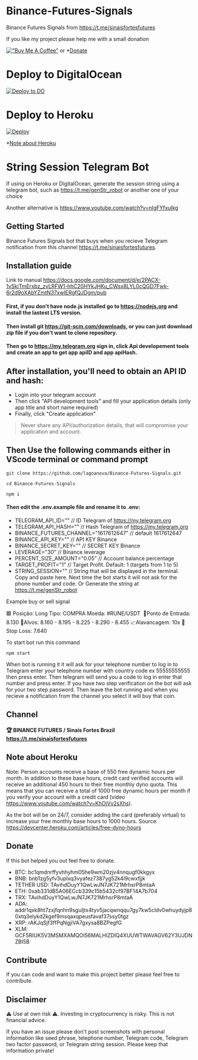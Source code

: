 # Binance-Futures-Signals
Binance Futures Signals from https://t.me/sinaisfortesfutures


If you like my project please help me with a small donation

[!["Buy Me A Coffee"](https://www.buymeacoffee.com/assets/img/custom_images/orange_img.png)](https://www.buymeacoffee.com/ghostnetrn) or *[Donate](#donate)


# Deploy to DigitalOcean
[![Deploy to DO](https://mp-assets1.sfo2.digitaloceanspaces.com/deploy-to-do/do-btn-blue.svg)](https://cloud.digitalocean.com/apps/new?repo=https://github.com/lagoanova/Binance-Futures-Signals/tree/main&refcode=a076ff7a9a6a)

# Deploy to Heroku
[![Deploy](https://www.herokucdn.com/deploy/button.svg)](https://heroku.com/deploy?template=https://github.com/lagoanova/Binance-Futures-Signals)

*[Note about Heroku](#note-about-heroku)

# String Session Telegram Bot
If using on Heroku or DigitalOcean, generate the session string using a telegram bot, such as https://t.me/genStr_robot or another one of your choice

Another alternative is https://www.youtube.com/watch?v=nIgFYfxuIkg


## Getting Started
Binance Futures Signals bot that buys when you recieve Telegram notification from this channel https://t.me/sinaisfortesfutures.

## Installation guide
Link to manual https://docs.google.com/document/d/e/2PACX-1vSkiTmErxbz_zvLRFW1-hhC20HYkJHKu_CWsx8LYL0cQGD7Fwk-6r2d9oXAbYZmtN37xwIERgfQJDgm/pub

#### First, if you don't have node.js installed go to https://nodejs.org and install the lastest LTS version.
#### Then install git https://git-scm.com/downloads, or you can just download zip file if you don't want to clone repository.
#### Then go to https://my.telegram.org sign in, click Api developement tools and create an app to get app apiID and app apiHash.

## After installation, you'll need to obtain an API ID and hash:

- Login into your telegram account
- Then click "API development tools" and fill your application details (only app title and short name required)
- Finally, click "Create application"

> Never share any API/authorization details, that will compromise your
> application and account.


## Then Use the following commands either in VScode terminal or command prompt 
```
git clone https://github.com/lagoanova/Binance-Futures-Signals.git
```
```
cd Binance-Futures-Signals
```
```
npm i
```
#### Then edit the .env.example file and rename it to .env:
 - TELEGRAM_API_ID="" // ID Telegram of https://my.telegram.org
 - TELEGRAM_API_HASH="" // Hash Telegram of https://my.telegram.org
 - BINANCE_FUTURES_CHANNEL="1617612647" // default 1617612647
 - BINANCE_API_KEY="" // API KEY Binance
 - BINANCE_SECRET_KEY="" // SECRET KEY Binance
 - LEVERAGE="30" // Binance leverage
 - PERCENT_SIZE_AMOUNT="0.05" // Account balance percentage
 - TARGET_PROFIT="1" // Target Profit. Default: 1 (targets from 1 to 5)
 - STRING_SESSION="" // String that will be displayed in the terminal. Copy and paste here. Next time the bot starts it will not ask for the phone number and code. Or Generate the string at https://t.me/genStr_robot

 Example buy or sell signal

 🟩 Posição: Long
Tipo: COMPRA 
Moeda: #RUNE/USDT ️
🎯Ponto de Entrada: 8.130
💸Alvos: 8.160 - 8.195 - 8.225 - 8.290 - 8.455
📈Alavancagem: 10x
📍Stop Loss: 7.640


To start bot run this command
```
npm start

```

When bot is running it it will ask for your telephone number to log in to Telegram enter your telephone number with country code ex 55555555555 then press enter. Then telegram will send you a code to log in enter that number and press enter. If you have two step verification on the bot will ask for your two step password. Then leave the bot running and when you recieve a notification from the channel you select it will buy that coin.

## Channel

#### 🏆 BINANCE FUTURES / Sinais Fortes Brazil https://t.me/sinaisfortesfutures

## Note about Heroku
Note: Person accounts receive a base of 550 free dynamic hours per month. In addition to these base hours, credit card verified accounts will receive an additional 450 hours to their free monthly dyno quota. This means that you can receive a total of 1000 free dynamic hours per month if you verify your account with a credit card (video https://www.youtube.com/watch?v=KhOjVv2sXhs).

As the bot will be on 24/7, consider adding the card (preferably virtual) to increase your free monthly base hours to 1000 hours. Source: https://devcenter.heroku.com/articles/free-dyno-hours

## Donate
If this bot helped you out feel free to donate.

- BTC: bc1qmdnrffyvhhyhm05he9wm20zjv4nnqugf0kkgyx
- BNB: bnb1zg5yfv3uplxq3vyafez7387yg52k4l9cwxfjjk
- TETHER USD: TAvihdDuyY1QwLwJN7JK721MrhsrP8mtaA 
- ETH: 0xab331dB5A06ECcb339c15b5432cf97BF14A7b704
- TRX: TAvihdDuyY1QwLwJN7JK721MrhsrP8mtaA
- ADA: addr1qxk8ht7zxjfqnhn9sguljtx4tyv5jacqwnqqu7gy7kw5cldv0whuydyjp80xtq3elykd2kgef9msqaxqpeusfavaf37ssy0tgz
- XRP: rAKJqSjf3ffPqNgjiVA7gxysa8BZPegfG
- XLM: GCF5RIUK5V3MSMXAMQOI56MALHIZDIQ4XUUWTWAVAGV62Y3UJDNZBI5B

## Contribute
If you can code and want to make this project better please feel free to contribute.

## Disclaimer
⚠️ Use at own risk ⚠️. Investing in cryptocurrency is risky. This is not financial advice.

If you have an issue please don't post screenshots with personal information like seed phrase, telephone number, Telegram code, Telegram two factor password, or Telegram string session. Please keep that information private!


